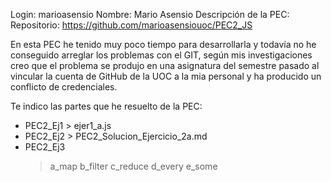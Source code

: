 Login: marioasensio
Nombre: Mario Asensio
Descripción de la PEC:
Repositorio: https://github.com/marioasensiouoc/PEC2_JS

En esta PEC he tenido muy poco tiempo para desarrollarla y todavía no he conseguido arreglar los problemas con el GIT, según mis investigaciones creo que el problema se produjo en una  asignatura del semestre pasado al vincular la cuenta de GitHub de la UOC a la mia personal y ha producido un conflicto de credenciales.

Te indico las partes que he resuelto de la PEC:
- PEC2_Ej1 > ejer1_a.js
- PEC2_Ej2 > PEC2_Solucion_Ejercicio_2a.md
- PEC2_Ej3
    > a_map
    > b_filter
    > c_reduce
    > d_every
    > e_some
